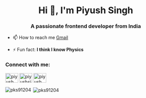 <h1 align="center">Hi 👋, I'm Piyush Singh</h1>
<h3 align="center">A passionate frontend developer from India</h3>

- 📫 How to reach me [Gmail](mailto:pksx9120@gmail.com)

- ⚡ Fun fact: **I think I know Physics**

<h3 align="left">Connect with me:</h3>
<p align="left">
<a href="https://m.facebook.com/100013290161188/" target="blank"><img align="center" src="https://raw.githubusercontent.com/rahuldkjain/github-profile-readme-generator/master/src/images/icons/Social/facebook.svg" alt="piyush singh" height="30" width="40" /></a>
<a href="https://instagram.com/piyushsingh9120" target="blank"><img align="center" src="https://raw.githubusercontent.com/rahuldkjain/github-profile-readme-generator/master/src/images/icons/Social/instagram.svg" alt="piyushsingh9120" height="30" width="40" /></a>
<a href="https://youtube.com/channel/UCJ5AcdjYdLLlLtRLM5PBtOw" target="blank"><img align="center" src="https://raw.githubusercontent.com/rahuldkjain/github-profile-readme-generator/master/src/images/icons/Social/youtube.svg" alt="piyush singh" height="30" width="40" /></a>
</p>

<p><img align="left" src="https://github-readme-stats.vercel.app/api/top-langs?username=pks91204&show_icons=true&locale=en&layout=compact" alt="pks91204" /></p>

<p>&nbsp;<img align="center" src="https://github-readme-stats.vercel.app/api?username=pks91204&show_icons=true&locale=en" alt="pks91204" /></p>
